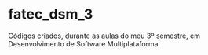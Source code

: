 # fatec_dsm_3
Códigos criados, durante as aulas do meu 3º semestre, em Desenvolvimento de Software Multiplataforma
